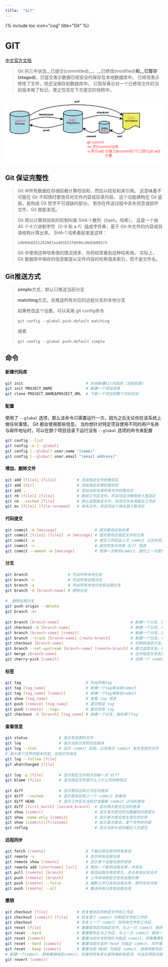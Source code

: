```yaml
---
title:  "Git"
---
```


{% include toc icon="cog" title="Git" %}

# GIT

[中文官方文档](https://git-scm.com/book/zh/v2)

> Git 的三中状态__已提交(committed)__、__已修改(modified)__和__已暂存(staged)__，已提交表示数据已经安全的保存在本地数据库中。 已修改表示修改了文件，但还没保存到数据库中。 已暂存表示对一个已修改文件的当前版本做了标记，使之包含在下次提交的快照中。

![Git01](/assets/images/Git01.png)

## Git 保证完整性

> Git 中所有数据在存储前都计算校验和，然后以校验和来引用。 这意味着不可能在 Git 不知情时更改任何文件内容或目录内容。 这个功能建构在 Git 底层，是构成 Git 哲学不可或缺的部分。 若你在传送过程中丢失信息或损坏文件，Git 就能发现。
>
> Git 用以计算校验和的机制叫做 SHA-1 散列（hash，哈希）。 这是一个由 40 个十六进制字符（0-9 和 a-f）组成字符串，基于 Git 中文件的内容或目录结构计算出来。 SHA-1 哈希看起来是这样：
>
> ```
> 24b9da6552252987aa493b52f8696cd6d3b00373
> ```
>
> Git 中使用这种哈希值的情况很多，你将经常看到这种哈希值。 实际上，Git 数据库中保存的信息都是以文件内容的哈希值来索引，而不是文件名。

## Git推送方式

>**simple**方式，默认只推送当前分支
>
>**matching**方式，会推送所有对应的远程分支的本地分支
>
>如果修改这个设置，可以采用 git config命令
>
>```git config --global push.default matching```
>
>  或者
>
> ```git config --global push.default simple```

## 命令

#### 新建代码库

```bash
git init 							# 本地新建Git代码库（当前目录）
git init PROJECT_NAME				# 新建一个项目目录 
git clone PROJECT_NAME&PROJECT_URL	# 下载一个项目和整个代码历史
```

#### 配置

使用了 `--global` 选项，那么该命令只需要运行一次，因为之后无论你在该系统上做任何事情， Git 都会使用那些信息。 当你想针对特定项目使用不同的用户名称与邮件地址时，可以在那个项目目录下运行没有 `--global` 选项的命令来配置

```bash
git config --list
git config -e [--global]
git config [--global] user.name "[name]"
git config [--global] user.email "[email address]"
```

#### 增加、删除文件

```bash
git add [file1] [file2]			# 添加指定文件到暂存区
git add [dir]					# 添加指定目录到暂存区
git add .						# 添加当前目录所有文件到暂存区
git rm [file1] [file2]			# 删除工作区文件，并且将这次删除放入暂存区
git rm --cached [file]			# 停止追踪指定文件，但该文件会保留在工作区
git mv [file1] [file-renamed]	# 改名文件，并且将这个改名放入暂存区
```

#### 代码提交

```bash
git commit -m [message]					# 提交暂存区到仓库
git commit [file1] [file2] -m [message]	# 提交暂存区指定文件到仓库
git commit -a							# 提交工作区自上次 commit 之后的变化（直接到存储区）
git commit -v							# 提交时显示所有 diff 信息
git commit --amend -m [message]			# 使用一次新的commit，替代上一次提交。如果代码没有任何新变化，则用来改写上一次commit的提交信息
```

#### 分支

```bash
git branch					# 列出所有本地分支
git branch -r				# 列出所有远程分支
git branch -a				# 列出所有本地分支和远程分支
git branch -d [branch-name]	# 删除分支

#  删除远程分支
git push origin --delete
git branch -dr

git branch [branch-name]								# 新建一个分支，但停留在当前分支
git checkout -b [branch-name]							# 新建一个分支，并切换到该分支
git branch [branch-name] [commit]						# 新建一个分支，指向指定的 commit
git branch --track [branch-name] [rmote-branch]			# 新建一个分支，与指定的远程分支建立追踪关系
git checkout [branch-name]								# 切换到指定分支，并更新工作区
git branch --set-upstream [branch-name] [remote-branch]	# 建立追踪关系，在现在分支与指定的远程分支之间
git merge [branch-name]									# 合并指定分支到当前分支
git cherry-pick [commit]								# 选择一个 commit，合并进当前分支
```

#### 标签

```bash
git tag								# 列出所有tag
git tag [tag_name]					# 新建一个tag再当前commit
git tag [tag_name] [commit]			# 新建一个tag再制定commit
git show [tag_name]					# 查看 tag 信息
git push [remove] [tag_name]		# 提交制定 tag
git push [remote] --tags			# 提交所有 tag
git checkout -b [branch] [tag_name]	# 新建一个分支，指向某个tag
```

#### 查看信息

```bash
git status				# 显示有变更的文件
git log					# 显示当前分支的历史版本
git log --stat			# 显示 commit 历史，以及每次 commit 发生变更的文件
# 显示某个文件的版本历史，包括文件改名
git log --follow [file]
git whatchanged [file]

git log -p [file]		# 显示制定文件相关的每一次 diff
git blame [file]		# 显示指定文件是什么人什么时间修改过

git diff				# 显示暂存区和工作区的差异
git diff --cached		# 显示暂存区和上一个 commit 的差异
git diff HEAD			# 显示工作区与当前分支最新 commit 之间的差异
git diff [first_barch] [second_branch]	# 显示两次提交之间的差异
git show [commit]						# 显示某次提交的元数据和内容变化
git show -name-only [commit]			# 显示某次提交发生变化的文件
git show [commit]:[filename]			# 显示某次提交，某个文件的内容
git reflog								# 显示当前分支的最近几次提交
```

#### 远程同步

```bash
git fetch [remote]					# 下载远程仓库的所有变动
git remote -v						# 显示所有远程仓库
git remote show [remote]			# 显示某个远程仓库的信息
git remote add [shortname] [url]	# 增加一个新的远程仓库，并命名
git pull [remote] [branch]			# 取回远程仓库的变化，并与本地分支合并
git push [remote] [branch]			# 上传本地制定分支到远程长裤
git push [remote] --force			# 强制上传分支到远程仓库，即时存在冲突
git push [remote] --all				# 推送所有分支到远程仓库
```

#### 撤销

```bash
git checkout [file]				# 恢复暂存区的制定文件到工作区
git checkout [commit] [file]	# 恢复某个 commit 的制定文件到工作区
git checkout					# 恢复上一个 commit 的所有文件到工作区
git reset [file]				# 重置暂存区的指定文件，与上一次 commit 保持一致，但工作区不变
git reset --hard				# 重置暂存区与工作区，与上一次 commit 保持一致
git reset [commit]				# 重置当前分支的指针为指定 commit，同事重置暂存区，但工作区不变
git reset --hard [commit]		# 重置当前分支的 head 为指定 commit，同时暂存区和工作区，与指定 commit 一致
git reset --keep [commit]		# 重置当前 HEAD 为指定 commit，但保持暂存区和工作区不变
# 新建一个commit，用来撤销指定commit。后者的所有变化都将被前者抵消，并且应用到当前分支
git revert [commit]
```




